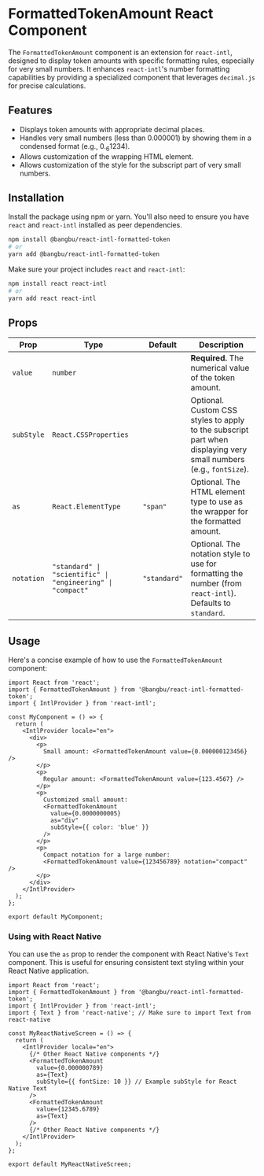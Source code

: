 # FormattedTokenAmount React Component

The `FormattedTokenAmount` component is an extension for `react-intl`, designed to display token amounts with specific formatting rules, especially for very small numbers. It enhances `react-intl`'s number formatting capabilities by providing a specialized component that leverages `decimal.js` for precise calculations.

## Features

- Displays token amounts with appropriate decimal places.
- Handles very small numbers (less than 0.000001) by showing them in a condensed format (e.g., 0.<sub>6</sub>1234).
- Allows customization of the wrapping HTML element.
- Allows customization of the style for the subscript part of very small numbers.

## Installation

Install the package using npm or yarn. You'll also need to ensure you have `react` and `react-intl` installed as peer dependencies.

```bash
npm install @bangbu/react-intl-formatted-token
# or
yarn add @bangbu/react-intl-formatted-token
```

Make sure your project includes `react` and `react-intl`:

```bash
npm install react react-intl
# or
yarn add react react-intl
```

## Props

| Prop       | Type                  | Default | Description                                                                                                |
|------------|-----------------------|---------|------------------------------------------------------------------------------------------------------------|
| `value`    | `number`              |         | **Required.** The numerical value of the token amount.                                                       |
| `subStyle` | `React.CSSProperties` |         | Optional. Custom CSS styles to apply to the subscript part when displaying very small numbers (e.g., `fontSize`). |
| `as`       | `React.ElementType`   | `"span"`  | Optional. The HTML element type to use as the wrapper for the formatted amount.                              |
| `notation` | `"standard" \| "scientific" \| "engineering" \| "compact"` | `"standard"` | Optional. The notation style to use for formatting the number (from `react-intl`). Defaults to `standard`. |

## Usage

Here's a concise example of how to use the `FormattedTokenAmount` component:

```tsx
import React from 'react';
import { FormattedTokenAmount } from '@bangbu/react-intl-formatted-token';
import { IntlProvider } from 'react-intl';

const MyComponent = () => {
  return (
    <IntlProvider locale="en">
      <div>
        <p>
          Small amount: <FormattedTokenAmount value={0.000000123456} />
        </p>
        <p>
          Regular amount: <FormattedTokenAmount value={123.4567} />
        </p>
        <p>
          Customized small amount: 
          <FormattedTokenAmount 
            value={0.0000000005} 
            as="div" 
            subStyle={{ color: 'blue' }} 
          />
        </p>
        <p>
          Compact notation for a large number: 
          <FormattedTokenAmount value={123456789} notation="compact" />
        </p>
      </div>
    </IntlProvider>
  );
};

export default MyComponent;
```

### Using with React Native

You can use the `as` prop to render the component with React Native's `Text` component. This is useful for ensuring consistent text styling within your React Native application.

```tsx
import React from 'react';
import { FormattedTokenAmount } from '@bangbu/react-intl-formatted-token';
import { IntlProvider } from 'react-intl';
import { Text } from 'react-native'; // Make sure to import Text from react-native

const MyReactNativeScreen = () => {
  return (
    <IntlProvider locale="en">
      {/* Other React Native components */}
      <FormattedTokenAmount 
        value={0.000000789} 
        as={Text} 
        subStyle={{ fontSize: 10 }} // Example subStyle for React Native Text
      />
      <FormattedTokenAmount 
        value={12345.6789} 
        as={Text} 
      />
      {/* Other React Native components */}
    </IntlProvider>
  );
};

export default MyReactNativeScreen;
```
